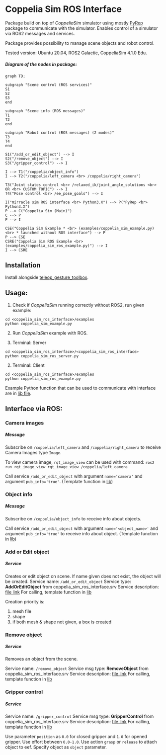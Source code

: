 # Coppelia Sim ROS Interface

Package build on top of _CoppeliaSim_ simulator using mostly [PyRep](https://github.com/stepjam/PyRep) package to communicate with the simulator. Enables control of a simulator via ROS2 messages and services.

Package provides possibility to manage scene objects and robot control.

Tested version: Ubuntu 20.04, ROS2 Galactic, CoppeliaSim 4.1.0 Edu.

##### Diagram of the nodes in package:

```mermaid
graph TD;

subgraph "Scene control (ROS services)"
S1
S2
S3
end

subgraph "Scene info (ROS messages)"
T1
T2
end

subgraph "Robot control (ROS messages) (2 modes)"
T3
T4
end

S1("/add_or_edit_object") --> I
S2("/remove_object") --> I
S3("/gripper_control") --> I

I --> T1("/coppelia/object_info")
I --> T2("/coppelia/left_camera <br> /coppelia/right_camera")

T3("Joint states control <br> /relaxed_ik/joint_angle_solutions <br> OR <br> CUSTOM_TOPIC") --> I
T4("Pose control <br> /ee_pose_goals") --> I

I("mirracle sim ROS interface <br> Python3.X") --> P("PyRep <br> Python3.X")
P --> C("Coppelia Sim (Main)")
C --> P
P --> I

CSE("Coppelia Sim Example * <br> (examples/coppelia_sim_example.py) <br> * launched without ROS interface") --> P
P --> CSE
CSRE("Coppelia Sim ROS Example <br> (examples/coppelia_sim_ros_example.py)") --> I
I --> CSRE
```

## Installation

Install alongside [teleop_gesture_toolbox](https://github.com/imitrob/teleop_gesture_toolbox).

## Usage:


1. Check if _CoppeliaSim_ running correctly without ROS2, run given example:

```
cd <coppelia_sim_ros_interface>/examples
python coppelia_sim_example.py
```

2. Run _CoppeliaSim_ example with ROS.

  1. Terminal: Server
```
cd <coppelia_sim_ros_interface>/<coppelia_sim_ros_interface>
python coppelia_sim_ros_server.py
```

  2. Terminal: Client
```
cd <coppelia_sim_ros_interface>/examples
python coppelia_sim_ros_example.py
```


Example Python function that can be used to communicate with interface are in [lib file](src/coppelia_sim_ros_client.py).

## Interface via ROS:



### Camera images

##### Message

Subscribe on `/coppelia/left_camera` and `/coppelia/right_camera` to receive Camera Images type `Image`.

To view camera image, `rqt_image_view` can be used with command:
`ros2 run rqt_image_view rqt_image_view /coppelia/left_camera`

Call service `/add_or_edit_object` with argument `name='camera'` and argument `pub_info='true'`. (Template function in [lib](src/coppelia_sim_ros_client.py))

### Object info

##### Message

Subscribe on `/coppelia/object_info` to receive info about objects.

Call service `/add_or_edit_object` with argument `name='<object_name>'` and argument `pub_info='true'` to receive info about object. (Template function in [lib](src/coppelia_sim_ros_client.py))

### Add or Edit object

##### Service

Creates or edit object on scene.
If name given does not exist, the object will be created.
Service name: `/add_or_edit_object`
Service type: **AddOrEditObject** from coppelia_sim_ros_interface.srv
Service description: [file link](srv/AddOrEditObject.srv)
For calling, template function in [lib](src/coppelia_sim_ros_client.py)

Creation priority is:
 1. mesh file
 2. shape
 3. if both mesh & shape not given, a box is created


### Remove object

##### Service

Removes an object from the scene.

Service name: `/remove_object`
Service msg type: **RemoveObject** from coppelia_sim_ros_interface.srv
Service description: [file link](srv/RemoveObject.srv)
For calling, template function in [lib](src/coppelia_sim_ros_client.py)


### Gripper control

##### Service

Service name: `/gripper_control`
Service msg type: **GripperControl** from coppelia_sim_ros_interface.srv
Service description: [file link](srv/GripperControl.srv)
For calling, template function in [lib](src/coppelia_sim_ros_client.py)

Use parameter `position` as `0.0` for closed gripper and `1.0`  for opened gripper. Use effort between `0.0-1.0`.
Use action `grasp` or `release` to attach object to eef. Specify object as `object` parameter.
